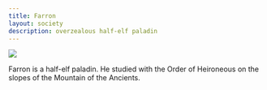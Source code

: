 ```yaml
---
title: Farron
layout: society
description: overzealous half-elf paladin
---
```


<img src="https://www.dropbox.com/scl/fi/4b95805m7yeprxudt1lfq/Farron.png?rlkey=t0rqv5vm32qlr4wkbz29pubwi&dl=0&raw=1" class="headshot">

Farron is a half-elf paladin. He studied with the Order of Heironeous on the slopes of the Mountain of the Ancients.
